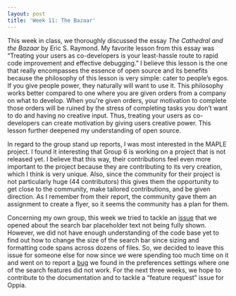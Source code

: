 ```yaml
---
layout: post
title: 'Week 11: The Bazaar'
---
```

This week in class, we thoroughly discussed the essay *The Cathedral and the Bazaar* by Eric S. Raymond. My favorite lesson from this essay was “Treating your users as co-developers is your least-hassle route to rapid code improvement and effective debugging.” I believe this lesson is the one that really encompasses the essence of open source and its benefits because the philosophy of this lesson is very simple: cater to people’s egos. If you give people power, they naturally will want to use it. <!--more--> This philosophy works better compared to one where you are given orders from a company on what to develop. When you're given orders, your motivation to complete those orders will be ruined by the stress of completing tasks you don’t want to do and having no creative input. Thus, treating your users as co-developers can create motivation by giving users creative power. This lesson further deepened my understanding of open source. 

In regard to the group stand up reports, I was most interested in the MAPLE project. I found it interesting that Group 6 is working on a project that is not released yet. I believe that this way, their contributions feel even more important to the project because they are contributing to its very creation, which I think is very unique. Also, since the community for their project is not particularly huge (44 contributors) this gives them the opportunity to get close to the community, make tailored contributions, and be given direction. As I remember from their report, the community gave them an assignment to create a flyer, so it seems the community has a plan for them. 

 Concerning my own group, this week we tried to tackle an [issue](https://github.com/oppia/oppia/issues/17917) that we opened about the search bar placeholder text not being fully shown. However, we did not have enough understanding of the code base yet to find out how to change the size of the search bar since sizing and formatting code spans across dozens of files. So, we decided to leave this issue for someone else for now since we were spending too much time on it and went on to report a [bug](https://github.com/oppia/oppia/issues/17973) we found in the preferences settings where one of the search features did not work. For the next three weeks, we hope to contribute to the documentation and to tackle a “feature request” issue for Oppia. 